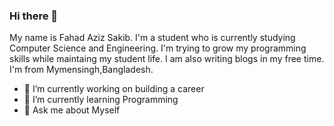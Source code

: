 ### Hi there 👋

My name is Fahad Aziz Sakib. I'm a student who is currently studying Computer Science and Engineering. I'm trying to grow my programming skills while maintaing my student life. I am also writing blogs in my free time. I'm from Mymensingh,Bangladesh.

- 🔭 I’m currently working on building a career
- 🌱 I’m currently learning Programming
- 💬 Ask me about Myself

